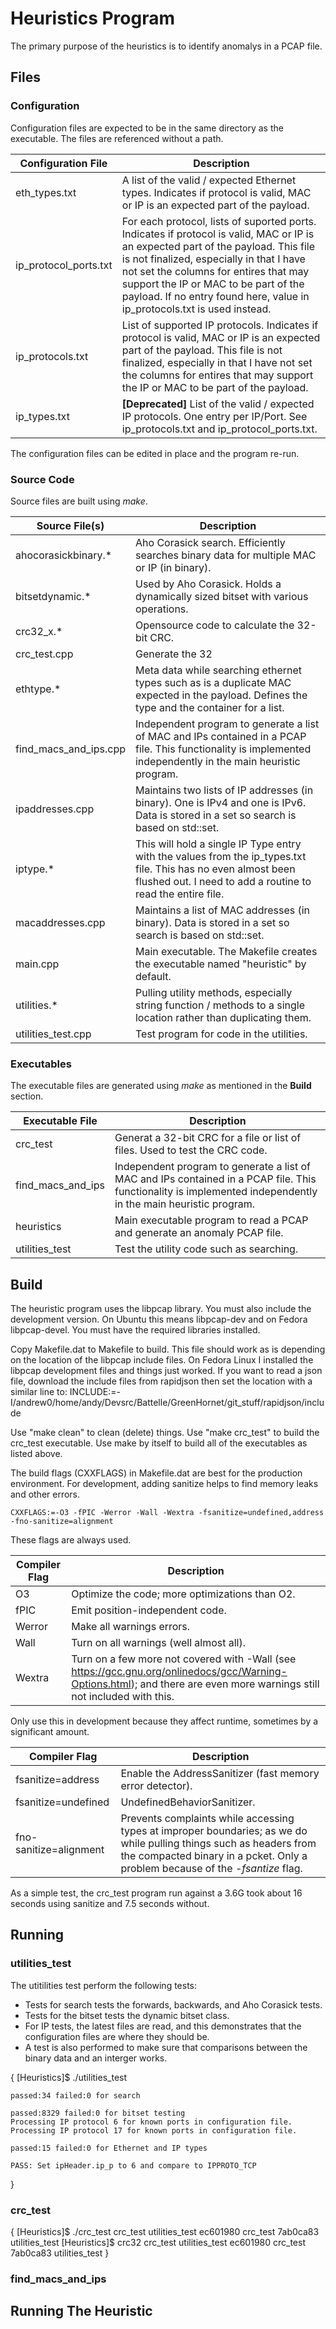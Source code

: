 
# Heuristics Program

The primary purpose of the heuristics is to identify anomalys in a PCAP file.

## Files

### Configuration

Configuration files are expected to be in the same directory as the executable. The files are referenced without a path.

| Configuration File     | Description |
|------------------------|-------------|
| eth_types.txt          | A list of the valid / expected Ethernet types. Indicates if protocol is valid, MAC or IP is an expected part of the payload. |
| ip_protocol_ports.txt  | For each protocol, lists of suported ports. Indicates if protocol is valid, MAC or IP is an expected part of the payload. This file is not finalized, especially in that I have not set the columns for entires that may support the IP or MAC to be part of the payload. If no entry found here, value in ip_protocols.txt is used instead. |
| ip_protocols.txt       | List of supported IP protocols. Indicates if protocol is valid, MAC or IP is an expected part of the payload. This file is not finalized, especially in that I have not set the columns for entires that may support the IP or MAC to be part of the payload. |
| ip_types.txt           | **[Deprecated]** List of the valid / expected IP protocols. One entry per IP/Port. See ip_protocols.txt and ip_protocol_ports.txt. |

The configuration files can be edited in place and the program re-run. 

### Source Code

Source files are built using *make*.

| Source File(s)         | Description |
|------------------------|-------------|
| ahocorasickbinary.*    | Aho Corasick search. Efficiently searches binary data for multiple MAC or IP (in binary). |
| bitsetdynamic.*        | Used by Aho Corasick. Holds a dynamically sized bitset with various operations. |
| crc32_x.*              | Opensource code to calculate the 32-bit CRC. |
| crc_test.cpp           | Generate the 32|bit CRC for a list of files. This reads files in 10MB chunks so it can handle large files and it demonstrates how to calculate a CRC in chunks. |
| ethtype.*              | Meta data while searching ethernet types such as is a duplicate MAC expected in the payload. Defines the type and the container for a list. |
| find_macs_and_ips.cpp  | Independent program to generate a list of MAC and IPs contained in a PCAP file. This functionality is implemented independently in the main heuristic program. |
| ipaddresses.cpp        | Maintains two lists of IP addresses (in binary). One is IPv4 and one is IPv6. Data is stored in a set so search is based on std::set. |
| iptype.*               | This will hold a single IP Type entry with the values from the ip_types.txt file. This has no even almost been flushed out. I need to add a routine to read the entire file.  |
| macaddresses.cpp       | Maintains a list of MAC addresses (in binary). Data is stored in a set so search is based on std::set. |
| main.cpp               | Main executable. The Makefile creates the executable named "heuristic" by default. |
| utilities.*            | Pulling utility methods, especially string function / methods to a single location rather than duplicating them. |
| utilities_test.cpp     | Test program for code in the utilities. |

### Executables

The executable files are generated using *make* as mentioned in the **Build** section. 

| Executable File        | Description |
|------------------------|-------------|
| crc_test               | Generat a 32-bit CRC for a file or list of files. Used to test the CRC code. |
| find_macs_and_ips      | Independent program to generate a list of MAC and IPs contained in a PCAP file. This functionality is implemented independently in the main heuristic program. |
| heuristics             | Main executable program to read a PCAP and generate an anomaly PCAP file. |
| utilities_test         | Test the utility code such as searching. |

## Build

The heuristic program uses the libpcap library. You must also include the development version. On Ubuntu this means libpcap-dev and on Fedora libpcap-devel. You must have the required libraries installed. 

Copy Makefile.dat to Makefile to build. This file should work as is depending on the location of the libpcap include files. On Fedora Linux I installed the libpcap development files and things just worked. If you want to read a json file, download the include files from rapidjson then set the location with a similar line to: INCLUDE:=-I/andrew0/home/andy/Devsrc/Battelle/GreenHornet/git_stuff/rapidjson/include

Use "make clean" to clean (delete) things. Use "make crc_test" to build the crc_test executable. Use make by itself to build all of the executables as listed above.

The build flags (CXXFLAGS) in Makefile.dat are best for the production environment. For development, adding sanitize helps to find memory leaks and other errors. 

`CXXFLAGS:=-O3 -fPIC -Werror -Wall -Wextra -fsanitize=undefined,address -fno-sanitize=alignment`

These flags are always used. 

| Compiler Flag | Description |
|------------------------|-------------|
| O3     | Optimize the code; more optimizations than O2. |
| fPIC   | Emit position-independent code. |
| Werror | Make all warnings errors. |
| Wall   | Turn on all warnings (well almost all). |
| Wextra | Turn on a few more not covered with -Wall (see https://gcc.gnu.org/onlinedocs/gcc/Warning-Options.html); and there are even more warnings still not included with this. |

Only use this in development because they affect runtime, sometimes by a significant amount. 

| Compiler Flag          | Description |
|------------------------|-------------|
| fsanitize=address      | Enable the AddressSanitizer (fast memory error detector). |
| fsanitize=undefined    | UndefinedBehaviorSanitizer. |
| fno-sanitize=alignment | Prevents complaints while accessing types at improper boundaries; as we do while pulling things such as headers from the compacted binary in a pcket. Only a problem because of the *-fsantize* flag. |

As a simple test, the crc_test program run against a 3.6G took about 16 seconds using sanitize and 7.5 seconds without.

## Running

### utilities_test

The utitilities test perform the following tests:

- Tests for search tests the forwards, backwards, and Aho Corasick tests. 
- Tests for the bitset tests the dynamic bitset class. 
- For IP tests, the latest files are read, and this demonstrates that the configuration files are where they should be. 
- A test is also performed to make sure that comparisons between the binary data and an interger works. 

{
	[Heuristics]$ ./utilities_test

	passed:34 failed:0 for search

	passed:8329 failed:0 for bitset testing
	Processing IP protocol 6 for known ports in configuration file.
	Processing IP protocol 17 for known ports in configuration file.

	passed:15 failed:0 for Ethernet and IP types

	PASS: Set ipHeader.ip_p to 6 and compare to IPPROTO_TCP
}

### crc_test

{
	[Heuristics]$ ./crc_test  crc_test utilities_test
	ec601980        crc_test
	7ab0ca83        utilities_test
	[Heuristics]$ crc32 crc_test utilities_test
	ec601980	crc_test
	7ab0ca83	utilities_test
}


### find_macs_and_ips



## Running The Heuristic




